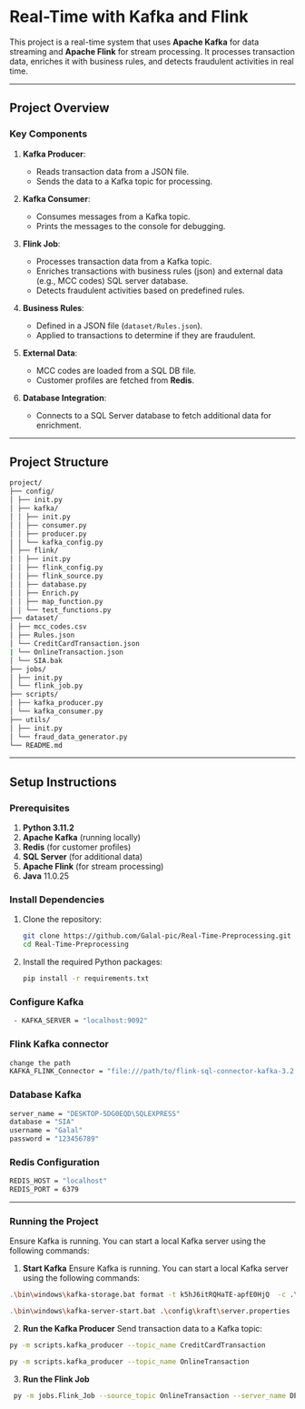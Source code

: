 # Real-Time with Kafka and Flink

This project is a real-time system that uses **Apache Kafka** for data streaming and **Apache Flink** for stream processing. It processes transaction data, enriches it with business rules, and detects fraudulent activities in real time.

---

## **Project Overview**

### **Key Components**

1. **Kafka Producer**:

   - Reads transaction data from a JSON file.
   - Sends the data to a Kafka topic for processing.

2. **Kafka Consumer**:

   - Consumes messages from a Kafka topic.
   - Prints the messages to the console for debugging.

3. **Flink Job**:

   - Processes transaction data from a Kafka topic.
   - Enriches transactions with business rules (json) and external data (e.g., MCC codes) SQL server database.
   - Detects fraudulent activities based on predefined rules.

4. **Business Rules**:

   - Defined in a JSON file (`dataset/Rules.json`).
   - Applied to transactions to determine if they are fraudulent.

5. **External Data**:

   - MCC codes are loaded from a SQL DB file.
   - Customer profiles are fetched from **Redis**.

6. **Database Integration**:
   - Connects to a SQL Server database to fetch additional data for enrichment.

---

## **Project Structure**

```bash
project/
├── config/
│ ├── init.py
│ ├── kafka/
│ │ ├── init.py
│ │ ├── consumer.py
│ │ ├── producer.py
│ │ └── kafka_config.py
│ ├── flink/
│ │ ├── init.py
│ │ ├── flink_config.py
│ │ ├── flink_source.py
│ │ ├── database.py
│ │ ├── Enrich.py
│ │ ├── map_function.py
│ │ └── test_functions.py
├── dataset/
│ ├── mcc_codes.csv
│ ├── Rules.json
│ └── CreditCardTransaction.json
| └── OnlineTransaction.json
│ └── SIA.bak
├── jobs/
│ ├── init.py
│ └── flink_job.py
├── scripts/
│ ├── kafka_producer.py
│ └── kafka_consumer.py
├── utils/
│ ├── init.py
│ └── fraud_data_generator.py
└── README.md
```

---

## **Setup Instructions**

### **Prerequisites**

1. **Python 3.11.2**
2. **Apache Kafka** (running locally)
3. **Redis** (for customer profiles)
4. **SQL Server** (for additional data)
5. **Apache Flink** (for stream processing)
6. **Java** 11.0.25

### **Install Dependencies**

1. Clone the repository:

   ```bash
   git clone https://github.com/Galal-pic/Real-Time-Preprocessing.git
   cd Real-Time-Preprocessing

   ```

2. Install the required Python packages:
   ```bash
   pip install -r requirements.txt
   ```

### **Configure Kafka**

```bash
 - KAFKA_SERVER = "localhost:9092"
```

### **Flink Kafka connector**

```bash
change the path
KAFKA_FLINK_Connector = "file:///path/to/flink-sql-connector-kafka-3.2.0-1.18.jar"
```

### **Database Kafka**

```bash
server_name = "DESKTOP-5DG0EQD\SQLEXPRESS"
database = "SIA"
username = "Galal"
password = "123456789"
```

### **Redis Configuration**

```bash
REDIS_HOST = "localhost"
REDIS_PORT = 6379
```

---

### **Running the Project**

Ensure Kafka is running. You can start a local Kafka server using the following commands:

1. **Start Kafka**
   Ensure Kafka is running. You can start a local Kafka server using the following commands:

```bash
.\bin\windows\kafka-storage.bat format -t k5hJ6itRQHaTE-apfE0HjQ  -c .\config\kraft\server.properties

.\bin\windows\kafka-server-start.bat .\config\kraft\server.properties
```

2. **Run the Kafka Producer**
   Send transaction data to a Kafka topic:

```bash
py -m scripts.kafka_producer --topic_name CreditCardTransaction

py -m scripts.kafka_producer --topic_name OnlineTransaction
```

3. **Run the Flink Job**

```bash
 py -m jobs.Flink_Job --source_topic OnlineTransaction --server_name DESKTOP-5DG0EQD\SQLEXPRESS --database SIA --username Galal --password 123456789 --table MCC_Categories --column MCC
```

